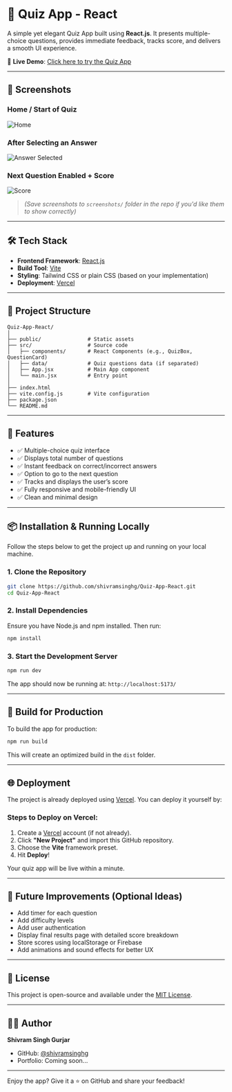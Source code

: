 
# 🎯 Quiz App - React

A simple yet elegant Quiz App built using **React.js**. It presents multiple-choice questions, provides immediate feedback, tracks score, and delivers a smooth UI experience.

🚀 **Live Demo**: [Click here to try the Quiz App](https://quiz-app-react-virid-zeta.vercel.app/)

---

## 📸 Screenshots

### Home / Start of Quiz
![Home](./screenshots/home.png)

### After Selecting an Answer
![Answer Selected](./screenshots/selected.png)

### Next Question Enabled + Score
![Score](./screenshots/score.png)

> *(Save screenshots to `screenshots/` folder in the repo if you'd like them to show correctly)*

---

## 🛠️ Tech Stack

- **Frontend Framework**: [React.js](https://reactjs.org/)
- **Build Tool**: [Vite](https://vitejs.dev/)
- **Styling**: Tailwind CSS or plain CSS (based on your implementation)
- **Deployment**: [Vercel](https://vercel.com/)

---

## 📁 Project Structure

```
Quiz-App-React/
│
├── public/               # Static assets
├── src/                  # Source code
│   ├── components/       # React Components (e.g., QuizBox, QuestionCard)
│   ├── data/             # Quiz questions data (if separated)
│   ├── App.jsx           # Main App component
│   └── main.jsx          # Entry point
│
├── index.html
├── vite.config.js        # Vite configuration
├── package.json
└── README.md
```

---

## 🔧 Features

- ✅ Multiple-choice quiz interface
- ✅ Displays total number of questions
- ✅ Instant feedback on correct/incorrect answers
- ✅ Option to go to the next question
- ✅ Tracks and displays the user’s score
- ✅ Fully responsive and mobile-friendly UI
- ✅ Clean and minimal design

---

## 📦 Installation & Running Locally

Follow the steps below to get the project up and running on your local machine.

### 1. Clone the Repository

```bash
git clone https://github.com/shivramsinghg/Quiz-App-React.git
cd Quiz-App-React
```

### 2. Install Dependencies

Ensure you have Node.js and npm installed. Then run:

```bash
npm install
```

### 3. Start the Development Server

```bash
npm run dev
```

The app should now be running at: `http://localhost:5173/`

---

## 🧪 Build for Production

To build the app for production:

```bash
npm run build
```

This will create an optimized build in the `dist` folder.

---

## 🌐 Deployment

The project is already deployed using [Vercel](https://vercel.com/). You can deploy it yourself by:

### Steps to Deploy on Vercel:

1. Create a [Vercel](https://vercel.com/signup) account (if not already).
2. Click **"New Project"** and import this GitHub repository.
3. Choose the **Vite** framework preset.
4. Hit **Deploy**!

Your quiz app will be live within a minute.

---

## 🧠 Future Improvements (Optional Ideas)

- Add timer for each question
- Add difficulty levels
- Add user authentication
- Display final results page with detailed score breakdown
- Store scores using localStorage or Firebase
- Add animations and sound effects for better UX

---

## 📄 License

This project is open-source and available under the [MIT License](LICENSE).

---

## 🙋‍♂️ Author

**Shivram Singh Gurjar**

- GitHub: [@shivramsinghg](https://github.com/shivramsinghg)
- Portfolio: Coming soon...

---

Enjoy the app? Give it a ⭐ on GitHub and share your feedback!
